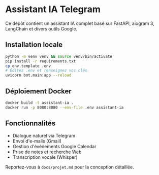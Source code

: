 # Assistant IA Telegram

Ce dépôt contient un assistant IA complet basé sur FastAPI, aiogram 3, LangChain et divers outils Google.

## Installation locale

```bash
python -m venv venv && source venv/bin/activate
pip install -r requirements.txt
cp env.template .env
# Éditez .env et renseignez vos clés
uvicorn bot.main:app --reload
```

## Déploiement Docker

```bash
docker build -t assistant-ia .
docker run -p 8080:8080 --env-file .env assistant-ia
```

## Fonctionnalités

* Dialogue naturel via Telegram
* Envoi d'e-mails (Gmail)
* Gestion d'événements Google Calendar
* Prise de notes et recherche Web
* Transcription vocale (Whisper)

Reportez-vous à `docs/projet.md` pour la conception détaillée. 